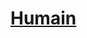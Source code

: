 ﻿---
!LinkItem
Link: human_hd.md
NameLink: <!--NameLink-->[Humain](hd_human.md)<!--/NameLink-->
Id: races_hd.md#humain
ParentLink: races_hd.md#races
Name: Humain
ParentName: Races
AltName: '[Human](#)'
Attributes: {}
AttributesDictionary: >+
  {}

---




# [Humain](hd_human.md)



